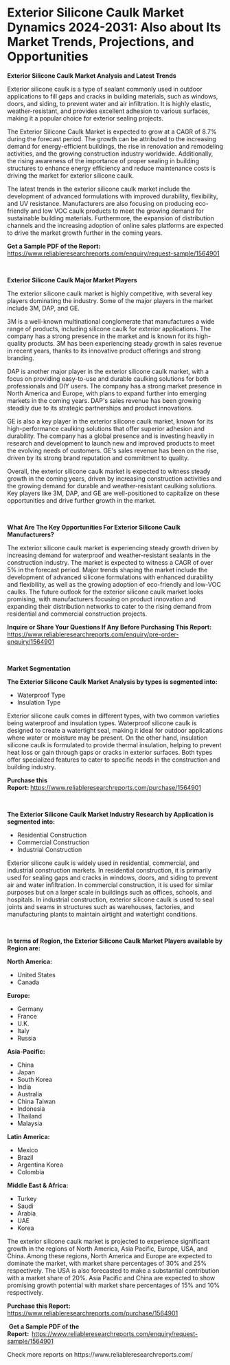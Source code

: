 <p><h1>Exterior Silicone Caulk Market Dynamics 2024-2031: Also about Its Market Trends, Projections, and Opportunities</h1></p><p><strong>Exterior Silicone Caulk Market Analysis and Latest Trends</strong></p>
<p><p>Exterior silicone caulk is a type of sealant commonly used in outdoor applications to fill gaps and cracks in building materials, such as windows, doors, and siding, to prevent water and air infiltration. It is highly elastic, weather-resistant, and provides excellent adhesion to various surfaces, making it a popular choice for exterior sealing projects.</p><p>The Exterior Silicone Caulk Market is expected to grow at a CAGR of 8.7% during the forecast period. The growth can be attributed to the increasing demand for energy-efficient buildings, the rise in renovation and remodeling activities, and the growing construction industry worldwide. Additionally, the rising awareness of the importance of proper sealing in building structures to enhance energy efficiency and reduce maintenance costs is driving the market for exterior silicone caulk.</p><p>The latest trends in the exterior silicone caulk market include the development of advanced formulations with improved durability, flexibility, and UV resistance. Manufacturers are also focusing on producing eco-friendly and low VOC caulk products to meet the growing demand for sustainable building materials. Furthermore, the expansion of distribution channels and the increasing adoption of online sales platforms are expected to drive the market growth further in the coming years.</p></p>
<p><strong>Get a Sample PDF of the Report:&nbsp;</strong> <a href="https://www.reliableresearchreports.com/enquiry/request-sample/1564901">https://www.reliableresearchreports.com/enquiry/request-sample/1564901</a></p>
<p>&nbsp;</p>
<p><strong>Exterior Silicone Caulk Major Market Players</strong></p>
<p><p>The exterior silicone caulk market is highly competitive, with several key players dominating the industry. Some of the major players in the market include 3M, DAP, and GE. </p><p>3M is a well-known multinational conglomerate that manufactures a wide range of products, including silicone caulk for exterior applications. The company has a strong presence in the market and is known for its high-quality products. 3M has been experiencing steady growth in sales revenue in recent years, thanks to its innovative product offerings and strong branding.</p><p>DAP is another major player in the exterior silicone caulk market, with a focus on providing easy-to-use and durable caulking solutions for both professionals and DIY users. The company has a strong market presence in North America and Europe, with plans to expand further into emerging markets in the coming years. DAP's sales revenue has been growing steadily due to its strategic partnerships and product innovations.</p><p>GE is also a key player in the exterior silicone caulk market, known for its high-performance caulking solutions that offer superior adhesion and durability. The company has a global presence and is investing heavily in research and development to launch new and improved products to meet the evolving needs of customers. GE's sales revenue has been on the rise, driven by its strong brand reputation and commitment to quality.</p><p>Overall, the exterior silicone caulk market is expected to witness steady growth in the coming years, driven by increasing construction activities and the growing demand for durable and weather-resistant caulking solutions. Key players like 3M, DAP, and GE are well-positioned to capitalize on these opportunities and drive further growth in the market.</p></p>
<p>&nbsp;</p>
<p><strong>What Are The Key Opportunities For Exterior Silicone Caulk Manufacturers?</strong></p>
<p><p>The exterior silicone caulk market is experiencing steady growth driven by increasing demand for waterproof and weather-resistant sealants in the construction industry. The market is expected to witness a CAGR of over 5% in the forecast period. Major trends shaping the market include the development of advanced silicone formulations with enhanced durability and flexibility, as well as the growing adoption of eco-friendly and low-VOC caulks. The future outlook for the exterior silicone caulk market looks promising, with manufacturers focusing on product innovation and expanding their distribution networks to cater to the rising demand from residential and commercial construction projects.</p></p>
<p><strong>Inquire or Share Your Questions If Any Before Purchasing This Report:</strong> <a href="https://www.reliableresearchreports.com/enquiry/pre-order-enquiry/1564901">https://www.reliableresearchreports.com/enquiry/pre-order-enquiry/1564901</a></p>
<p>&nbsp;</p>
<p><strong>Market Segmentation</strong></p>
<p><strong>The Exterior Silicone Caulk Market Analysis by types is segmented into:</strong></p>
<p><ul><li>Waterproof Type</li><li>Insulation Type</li></ul></p>
<p><p>Exterior silicone caulk comes in different types, with two common varieties being waterproof and insulation types. Waterproof silicone caulk is designed to create a watertight seal, making it ideal for outdoor applications where water or moisture may be present. On the other hand, insulation silicone caulk is formulated to provide thermal insulation, helping to prevent heat loss or gain through gaps or cracks in exterior surfaces. Both types offer specialized features to cater to specific needs in the construction and building industry.</p></p>
<p><strong>Purchase this Report:&nbsp;</strong><a href="https://www.reliableresearchreports.com/purchase/1564901">https://www.reliableresearchreports.com/purchase/1564901</a></p>
<p>&nbsp;</p>
<p><strong>The Exterior Silicone Caulk Market Industry Research by Application is segmented into:</strong></p>
<p><ul><li>Residential Construction</li><li>Commercial Construction</li><li>Industrial Construction</li></ul></p>
<p><p>Exterior silicone caulk is widely used in residential, commercial, and industrial construction markets. In residential construction, it is primarily used for sealing gaps and cracks in windows, doors, and siding to prevent air and water infiltration. In commercial construction, it is used for similar purposes but on a larger scale in buildings such as offices, schools, and hospitals. In industrial construction, exterior silicone caulk is used to seal joints and seams in structures such as warehouses, factories, and manufacturing plants to maintain airtight and watertight conditions.</p></p>
<p>&nbsp;</p>
<p><strong>In terms of Region, the Exterior Silicone Caulk Market Players available by Region are:</strong></p>
<p>
    <p> <strong> North America: </strong>
        <ul>
            <li>United States</li>
            <li>Canada</li>
        </ul>
        </p> 
    <p> <strong> Europe: </strong>
        <ul>
            <li>Germany</li>
            <li>France</li>
            <li>U.K.</li>
            <li>Italy</li>
            <li>Russia</li>
        </ul>
        </p> 
    <p> <strong> Asia-Pacific: </strong>
        <ul>
            <li>China</li>
            <li>Japan</li>
            <li>South Korea</li>
            <li>India</li>
            <li>Australia</li>
            <li>China Taiwan</li>
            <li>Indonesia</li>
            <li>Thailand</li>
            <li>Malaysia</li>
        </ul>
        </p> 
    <p> <strong> Latin America: </strong>
        <ul>
            <li>Mexico</li>
            <li>Brazil</li>
            <li>Argentina Korea</li>
            <li>Colombia</li>
        </ul>
        </p> 
    <p> <strong> Middle East & Africa: </strong>
        <ul>
            <li>Turkey</li>
            <li>Saudi</li>
            <li>Arabia</li>
            <li>UAE</li>
            <li>Korea</li>
        </ul>
    </p>
    </p>
<p><p>The exterior silicone caulk market is projected to experience significant growth in the regions of North America, Asia Pacific, Europe, USA, and China. Among these regions, North America and Europe are expected to dominate the market, with market share percentages of 30% and 25% respectively. The USA is also forecasted to make a substantial contribution with a market share of 20%. Asia Pacific and China are expected to show promising growth potential with market share percentages of 15% and 10% respectively.</p></p>
<p><strong>Purchase this Report: </strong><a href="https://www.reliableresearchreports.com/purchase/1564901">https://www.reliableresearchreports.com/purchase/1564901</a></p>
<p>&nbsp;<strong>Get a Sample PDF of the Report:&nbsp;&nbsp;</strong><a href="https://www.reliableresearchreports.com/enquiry/request-sample/1564901">https://www.reliableresearchreports.com/enquiry/request-sample/1564901</a></p>
<p><strong></strong></p>
<p>Check more reports on https://www.reliableresearchreports.com/</p>